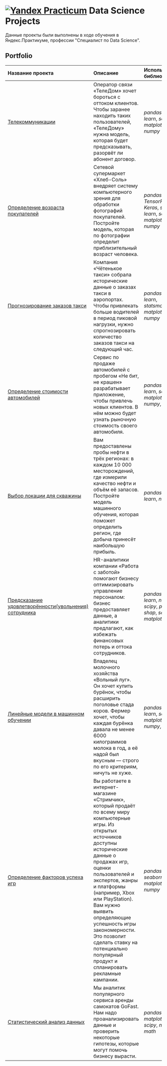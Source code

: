 # [![Yandex Practicum](https://code.s3.yandex.net/main-page-v5/new_logo.svg)](https://practicum.yandex.ru/) Data Science Projects

Данные проекты были выполнены в ходе обучения в Яндекс.Практикуме, профессии "Специалист по Data Science".

## Portfolio

| Название проекта | Описание | Используемые библиотеки | 
| :---------------------- | :---------------------- | :---------------------- |
| [Телекоммуникации](Telecommunications) | Оператор связи «ТелеДом» хочет бороться с оттоком клиентов. Чтобы заранее находить таких пользователей, «ТелеДому» нужна модель, которая будет предсказывать, разорвёт ли абонент договор.| *pandas*, *scikit-learn*, *seaborn*, *matplotlib*, *numpy* |
| [Определение возраста покупателей](Age_buyers) | Сетевой супермаркет «Хлеб-Соль» внедряет систему компьютерного зрения для обработки фотографий покупателей. Постройте модель, которая по фотографии определит приблизительный возраст человека.| *pandas*, *TensorFlow*, *Keras*, *scikit-learn*, *seaborn*, *matplotlib*, *numpy* |
| [Прогнозирование заказов такси](Taxi_order_forecast) | Компания «Чётенькое такси» собрала исторические данные о заказах такси в аэропортах. Чтобы привлекать больше водителей в период пиковой нагрузки, нужно спрогнозировать количество заказов такси на следующий час.| *pandas*, *scikit-learn*, *statsmodels*, *matplotlib*, *numpy* |
| [Определение стоимости автомобилей](Cost_cars) | Сервис по продаже автомобилей с пробегом «Не бит, не крашен» разрабатывает приложение, чтобы привлечь новых клиентов. В нём можно будет узнать рыночную стоимость своего автомобиля.| *pandas*, *scikit-learn*, *seaborn*, *matplotlib*, *numpy*, *phik* |
| [Выбор локации для скважины](Selecting_location) | Вам предоставлены пробы нефти в трёх регионах: в каждом 10 000 месторождений, где измерили качество нефти и объём её запасов. Постройте модель машинного обучения, которая поможет определить регион, где добыча принесёт наибольшую прибыль.| *pandas*, *scikit-learn*, *numpy* |
| [Предсказание удовлетворённости(увольнения) сотрудника](HR_analysts) | HR-аналитики компании «Работа с заботой» помогают бизнесу оптимизировать управление персоналом: бизнес предоставляет данные, а аналитики предлагают, как избежать финансовых потерь и оттока сотрудников.| *pandas*, *scikit-learn*, *numpy*, *scipy*, *phik*, *shap*, *seaborn*, *matplotlib* |
| [Линейные модели в машинном обучении](Linear_model) | Владелец молочного хозяйства «Вольный луг». Он хочет купить бурёнок, чтобы расширить поголовье стада коров. Фермер хочет, чтобы каждая бурёнка давала не менее 6000 килограммов молока в год, а её надой был вкусным — строго по его критериям, ничуть не хуже.| *pandas*, *scikit-learn*, *seaborn*, *matplotlib*, *numpy*, *phik* |
| [Определение факторов успеха игр](Factors_success_games) | Вы работаете в интернет-магазине «Стримчик», который продаёт по всему миру компьютерные игры. Из открытых источников доступны исторические данные о продажах игр, оценки пользователей и экспертов, жанры и платформы (например, Xbox или PlayStation). Вам нужно выявить определяющие успешность игры закономерности. Это позволит сделать ставку на потенциально популярный продукт и спланировать рекламные кампании.| *pandas*, *scipy*, *seaborn*, *matplotlib*, *numpy* |
| [Статистический анализ данных](Statistical_analysis) | Мы аналитик популярного сервиса аренды самокатов GoFast. Нам надо проанализировать данные и проверить некоторые гипотезы, которые могут помочь бизнесу вырасти.| *pandas*, *matplotlib*, *scipy*, *numpy*, *math* |